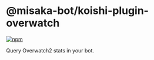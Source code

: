 # @misaka-bot/koishi-plugin-overwatch

[![npm](https://img.shields.io/npm/v/@misaka-bot/koishi-plugin-overwatch?style=flat-square)](https://www.npmjs.com/package/@misaka-bot/koishi-plugin-overwatch)

Query Overwatch2 stats in your bot.
